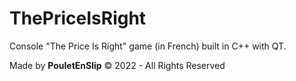 # ThePriceIsRight
Console "The Price Is Right" game (in French) built in C++ with QT.

Made by **PouletEnSlip** © 2022 - All Rights Reserved

